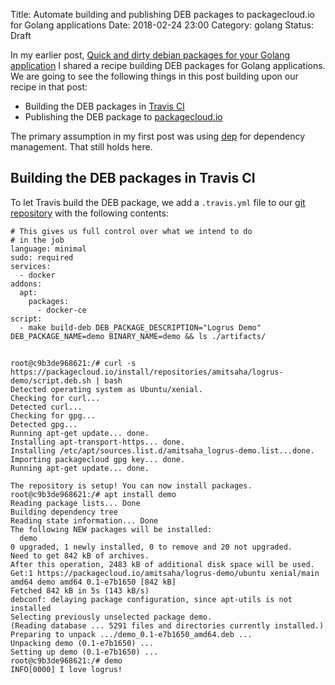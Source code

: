 Title: Automate building and publishing DEB packages to packagecloud.io for Golang applications 
Date: 2018-02-24 23:00
Category: golang
Status: Draft

In my earlier post, [Quick and dirty debian packages for your Golang application](http://echorand.me/quick-and-dirty-debian-packages-for-your-golang-application.html)
I shared a recipe building DEB packages for Golang applications. We are going to see the following things in this post building
upon our recipe in that post:

- Building the DEB packages in [Travis CI](https://travis-ci.org/amitsaha/golang-packaging-demo)
- Publishing the DEB package to [packagecloud.io](https://packagecloud.io)

The primary assumption in my first post was using [dep](https://golang.github.io/dep/) for dependency management. 
That still holds here.

## Building the DEB packages in Travis CI

To let Travis build the DEB package, we add a `.travis.yml` file to our [git repository](https://github.com/amitsaha/golang-packaging-demo)
with the following contents:

```
# This gives us full control over what we intend to do
# in the job
language: minimal
sudo: required
services:
  - docker
addons:
  apt:
    packages:
      - docker-ce
script:
  - make build-deb DEB_PACKAGE_DESCRIPTION="Logrus Demo" DEB_PACKAGE_NAME=demo BINARY_NAME=demo && ls ./artifacts/

```



## 

```
root@c9b3de968621:/# curl -s https://packagecloud.io/install/repositories/amitsaha/logrus-demo/script.deb.sh | bash
Detected operating system as Ubuntu/xenial.
Checking for curl...
Detected curl...
Checking for gpg...
Detected gpg...
Running apt-get update... done.
Installing apt-transport-https... done.
Installing /etc/apt/sources.list.d/amitsaha_logrus-demo.list...done.
Importing packagecloud gpg key... done.
Running apt-get update... done.

The repository is setup! You can now install packages.
root@c9b3de968621:/# apt install demo
Reading package lists... Done
Building dependency tree
Reading state information... Done
The following NEW packages will be installed:
  demo
0 upgraded, 1 newly installed, 0 to remove and 20 not upgraded.
Need to get 842 kB of archives.
After this operation, 2483 kB of additional disk space will be used.
Get:1 https://packagecloud.io/amitsaha/logrus-demo/ubuntu xenial/main amd64 demo amd64 0.1-e7b1650 [842 kB]
Fetched 842 kB in 5s (143 kB/s)
debconf: delaying package configuration, since apt-utils is not installed
Selecting previously unselected package demo.
(Reading database ... 5291 files and directories currently installed.)
Preparing to unpack .../demo_0.1-e7b1650_amd64.deb ...
Unpacking demo (0.1-e7b1650) ...
Setting up demo (0.1-e7b1650) ...
root@c9b3de968621:/# demo
INFO[0000] I love logrus!

```
